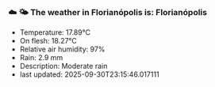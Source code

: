 ### ☁️ 🌤️  The weather in Florianópolis is: Florianópolis

- Temperature: 17.89°C
- On flesh: 18.27°C
- Relative air humidity: 97%
- Rain: 2.9 mm
- Description: Moderate rain
- last updated: 2025-09-30T23:15:46.017111
